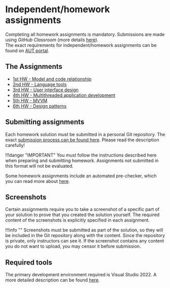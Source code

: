 # Independent/homework assignments

Completing all homework assignments is mandatory. Submissions are made using *GitHub Classroom* (more details [here](./git-github-github-classroom/index.md)).  
The exact requirements for independent/homework assignments can be found on [AUT portal](https://www.aut.bme.hu/Course/softwaretechniques).

## The Assignments

- [1st HW - Model and code relationship](../hazi/meghirdetes-elott_eng.md)
- [2nd HW - Language tools](../hazi/meghirdetes-elott_eng.md)
- [3rd HW - User interface design](../hazi/meghirdetes-elott_eng.md)
- [4th HW - Multithreaded application development](../hazi/meghirdetes-elott_eng.md)
- [5th HW - MVVM](../hazi/meghirdetes-elott_eng.md)
- [6th HW - Design patterns](../hazi/meghirdetes-elott_eng.md)

## Submitting assignments

Each homework solution must be submitted in a personal Git repository. The exact [submission process can be found here](./hf-folyamat/index_eng.md). Please read the description carefully!

!!!danger "IMPORTANT"
    You must follow the instructions described here when preparing and submitting homework. Assignments not submitted in this format will not be evaluated.

Some homework assignments include an automated pre-checker, which you can read more about [here](./eloellenorzes-ertekeles/index_eng.md).

## Screenshots

Certain assignments require you to take a screenshot of a specific part of your solution to prove that you created the solution yourself. The required content of the screenshots is explicitly specified in each assignment.

!!!info ""
    Screenshots must be submitted as part of the solution, so they will be included in the Git repository along with the content. Since the repository is private, only instructors can see it. If the screenshot contains any content you do not want to upload, you may censor it before submission.

## Required tools

The primary development environment required is Visual Studio 2022. A more detailed description can be found [here](./fejlesztokornyezet/index_eng.md).
